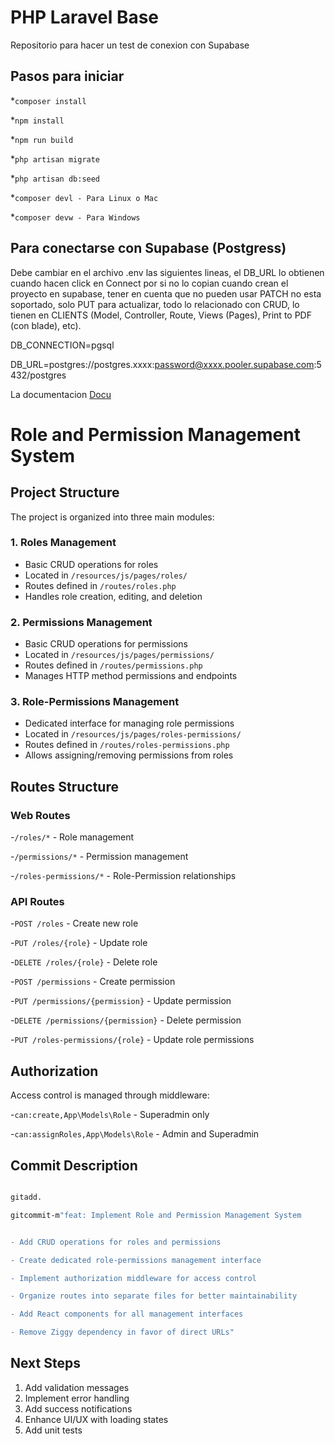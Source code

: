# PHP Laravel Base

Repositorio para hacer un test de conexion con Supabase

## Pasos para iniciar

*`composer install`

*`npm install`

*`npm run build`

*`php artisan migrate`

*`php artisan db:seed`

*`composer devl - Para Linux o Mac`

*`composer devw - Para Windows`

## Para conectarse con Supabase (Postgress)

Debe cambiar en el archivo .env las siguientes lineas, el DB_URL lo obtienen cuando hacen click en Connect por si no lo copian cuando crean el proyecto en supabase, tener en cuenta que no pueden usar PATCH no esta soportado, solo PUT para actualizar, todo lo relacionado con CRUD, lo tienen en CLIENTS (Model, Controller, Route, Views (Pages), Print to PDF (con blade), etc).

DB_CONNECTION=pgsql

DB_URL=postgres://postgres.xxxx:password@xxxx.pooler.supabase.com:5432/postgres

La documentacion [Docu](https://supabase.com/docs/guides/getting-started/quickstarts/laravel)

# Role and Permission Management System

## Project Structure

The project is organized into three main modules:

### 1. Roles Management

- Basic CRUD operations for roles
- Located in `/resources/js/pages/roles/`
- Routes defined in `/routes/roles.php`
- Handles role creation, editing, and deletion

### 2. Permissions Management

- Basic CRUD operations for permissions
- Located in `/resources/js/pages/permissions/`
- Routes defined in `/routes/permissions.php`
- Manages HTTP method permissions and endpoints

### 3. Role-Permissions Management

- Dedicated interface for managing role permissions
- Located in `/resources/js/pages/roles-permissions/`
- Routes defined in `/routes/roles-permissions.php`
- Allows assigning/removing permissions from roles

## Routes Structure

### Web Routes

-`/roles/*` - Role management

-`/permissions/*` - Permission management

-`/roles-permissions/*` - Role-Permission relationships

### API Routes

-`POST /roles` - Create new role

-`PUT /roles/{role}` - Update role

-`DELETE /roles/{role}` - Delete role

-`POST /permissions` - Create permission

-`PUT /permissions/{permission}` - Update permission

-`DELETE /permissions/{permission}` - Delete permission

-`PUT /roles-permissions/{role}` - Update role permissions

## Authorization

Access control is managed through middleware:

-`can:create,App\Models\Role` - Superadmin only

-`can:assignRoles,App\Models\Role` - Admin and Superadmin

## Commit Description

```bash

gitadd.

gitcommit-m"feat: Implement Role and Permission Management System


- Add CRUD operations for roles and permissions

- Create dedicated role-permissions management interface

- Implement authorization middleware for access control

- Organize routes into separate files for better maintainability

- Add React components for all management interfaces

- Remove Ziggy dependency in favor of direct URLs"

```

## Next Steps

1. Add validation messages
2. Implement error handling
3. Add success notifications
4. Enhance UI/UX with loading states
5. Add unit tests
